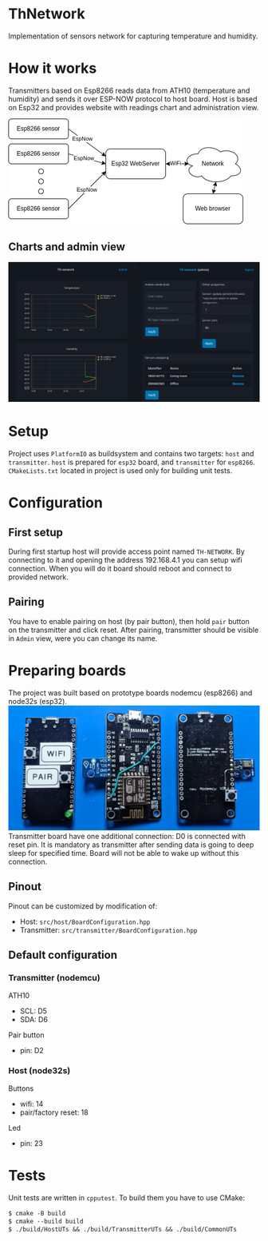 # ThNetwork
Implementation of sensors network for capturing temperature and humidity. 

# How it works
Transmitters based on Esp8266 reads data from ATH10 (temperature and humidity) and sends it over ESP-NOW protocol to host board. Host is based on Esp32 and provides website with readings chart and administration view.

![img](resources/diagram.png)

## Charts and admin view
![img](resources/demo.png)

# Setup
Project uses `PlatformIO` as buildsystem and contains two targets: `host` and `transmitter`. `host` is prepared for `esp32` board, and `transmitter` for `esp8266`. `CMakeLists.txt` located in project is used only for building unit tests.

# Configuration
## First setup
During first startup host will provide access point named `TH-NETWORK`. By connecting to it and opening the address 192.168.4.1 you can setup wifi connection. When you will do it board should reboot and connect to provided network.

## Pairing
You have to enable pairing on host (by pair button), then hold `pair` button on the transmitter and click reset. After pairing, transmitter should be visible in `Admin` view, were you can change its name.

# Preparing boards
The project was built based on prototype boards nodemcu (esp8266) and node32s (esp32).
![img](resources/boards.jpg)
Transmitter board have one additional connection: D0 is connected with reset pin. It is mandatory as transmitter after sending data is going to deep sleep for specified time. Board will not be able to wake up without this connection.

## Pinout
Pinout can be customized by modification of:
 - Host: `src/host/BoardConfiguration.hpp`
 - Transmitter: `src/transmitter/BoardConfiguration.hpp`

## Default configuration
### Transmitter (nodemcu)
ATH10
 - SCL: D5
 - SDA: D6

Pair button
 - pin: D2

### Host (node32s)
Buttons
 - wifi: 14
 - pair/factory reset: 18

Led
 - pin: 23

# Tests
Unit tests are written in `cpputest`. To build them you have to use CMake:
```
$ cmake -B build
$ cmake --build build
$ ./build/HostUTs && ./build/TransmitterUTs && ./build/CommonUTs
```
